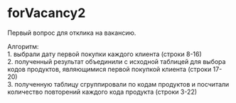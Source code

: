 # forVacancy2

Первый вопрос для отклика на вакансию.

Алгоритм:
<br>1. выбрали дату первой покупки каждого клиента (строки 8-16)
<br>2. полученный результат объединили с исходной таблицей для выбора кодов продуктов, являющимися первой покупкой клиента (строки 17-20)
<br>3. полученную таблицу сгруппировали по кодам продуктов и посчитали количество повторений каждого кода продукта (строки 3-22)
